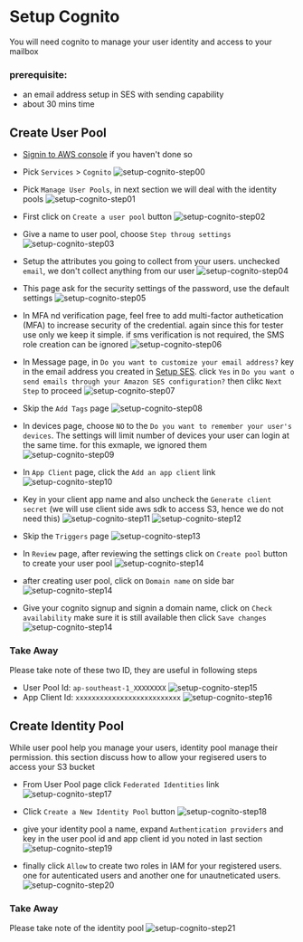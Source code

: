 # Setup Cognito
You will need cognito to manage your user identity and access to your mailbox

### prerequisite:
- an email address setup in SES with sending capability
- about 30 mins time

## Create User Pool
* [Signin to AWS console](https://console.aws.amazon.com/?nc2=h_m_mc) if you haven't done so

* Pick `Services` > `Cognito`
![setup-cognito-step00](../img/cognito/00.png)

* Pick `Manage User Pools`, in next section we will deal with the identity pools
![setup-cognito-step01](../img/cognito/01.png)

* First click on `Create a user pool` button
![setup-cognito-step02](../img/cognito/02.png)

* Give a name to user pool, choose `Step throug settings`
![setup-cognito-step03](../img/cognito/03.png)

* Setup the attributes you going to collect from your users. unchecked `email`, we don't collect anything from our user
![setup-cognito-step04](../img/cognito/04.png)

* This page ask for the security settings of the password, use the default settings
![setup-cognito-step05](../img/cognito/05.png)

* In MFA nd verification page, feel free to add multi-factor authetication (MFA) to increase security of the credential. again since this for tester use only we keep it simple. if sms verification is not required, the SMS role creation can be ignored
![setup-cognito-step06](../img/cognito/06.png)

* In Message page, in `Do you want to customize your email address?` key in the email address you created in [Setup SES](../doc/setup-ses.md).
click `Yes` in `Do you want o send emails through your Amazon SES configuration?`
then clikc `Next Step` to proceed
![setup-cognito-step07](../img/cognito/07.png)

* Skip the `Add Tags` page
![setup-cognito-step08](../img/cognito/08.png)

* In devices page, choose `NO` to the `Do you want to remember your user's devices`. The settings will limit number of devices your user can login at the same time. for this exmaple, we ignored them
![setup-cognito-step09](../img/cognito/09.png)

* In `App Client` page, click the `Add an app client` link
![setup-cognito-step10](../img/cognito/10.png)

* Key in your client app name and also uncheck the `Generate client secret` (we will use client side aws sdk to access S3, hence we do not need this)
![setup-cognito-step11](../img/cognito/11.png)
![setup-cognito-step12](../img/cognito/12.png)

* Skip the `Triggers` page
![setup-cognito-step13](../img/cognito/13.png)

* In `Review` page, after reviewing the settings click on `Create pool` button to create your user pool
![setup-cognito-step14](../img/cognito/14.png)

* after creating user pool, click on `Domain name` on side bar
![setup-cognito-step14](../img/cognito/14a.png)

* Give your cognito signup and signin a domain name, click on `Check availability` make sure it is still available then click `Save changes`
![setup-cognito-step14](../img/cognito/14b.png)

### Take Away
Please take note of these two ID, they are useful in following steps
- User Pool Id: `ap-southeast-1_XXXXXXXX`
![setup-cognito-step15](../img/cognito/15.png)
- App Client Id: `xxxxxxxxxxxxxxxxxxxxxxxxxx`
![setup-cognito-step16](../img/cognito/16.png)

## Create Identity Pool
While user pool help you manage your users, identity pool manage their permission. this section discuss how to allow your regisered users to access your S3
bucket

* From User Pool page click `Federated Identities` link
![setup-cognito-step17](../img/cognito/17.png)

* Click `Create a New Identity Pool` button
![setup-cognito-step18](../img/cognito/18.png)

* give your identity pool a name, expand `Authentication providers` and key in the user pool id and app client id you noted in last section
![setup-cognito-step19](../img/cognito/19.png)

* finally click `Allow` to create two roles in IAM for your registered users. one for autenticated users and another one for unautneticated users.
![setup-cognito-step20](../img/cognito/20.png)

### Take Away
Please take note of the identity pool
![setup-cognito-step21](../img/cognito/21.png)

